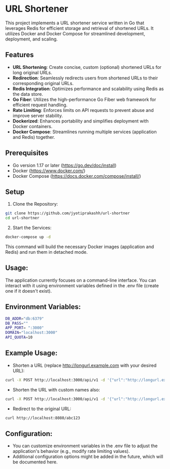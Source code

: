 # URL Shortener 

This project implements a URL shortener service written in Go that leverages Redis for efficient storage and retrieval of shortened URLs. It utilizes Docker and Docker Compose for streamlined development, deployment, and scaling.

## Features

- **URL Shortening**: Create concise, custom (optional) shortened URLs for long original URLs.
- **Redirection**: Seamlessly redirects users from shortened URLs to their corresponding original URLs.
- **Redis Integration**: Optimizes performance and scalability using Redis as the data store.
- **Go Fiber**: Utilizes the high-performance Go Fiber web framework for efficient request handling.
- **Rate Limiting**: Enforces limits on API requests to prevent abuse and improve server stability.
- **Dockerized**: Enhances portability and simplifies deployment with Docker containers.
- **Docker Compose**: Streamlines running multiple services (application and Redis) together.

## Prerequisites
- Go version 1.17 or later (https://go.dev/doc/install)
- Docker (https://www.docker.com/)
- Docker Compose (https://docs.docker.com/compose/install/)

## Setup
1. Clone the Repository:
 ```bash
git clone https://github.com/jyotiprakashh/url-shortner
cd url-shortner
```
2. Start the Services:
 ```bash
docker-compose up -d
```

This command will build the necessary Docker images (application and Redis) and run them in detached mode.

## Usage:
The application currently focuses on a command-line interface. You can interact with it using environment variables defined in the .env file (create one if it doesn't exist). 

## Environment Variables:
```bash
DB_ADDR="db:6379"
DB_PASS=""
APP_PORT= ":3000"
DOMAIN="localhost:3000"
API_QUOTA=10
```

## Example Usage:
- Shorten a URL (replace http://longurl.example.com with your desired URL):
```bash
curl -X POST http://localhost:3000/api/v1 -d '{"url":"http://longurl.example.com"}'
```

- Shorten the URL with custom names also:
```bash
curl -X POST http://localhost:3000/api/v1 -d '{"url":"http://longurl.example.com", "short":"custom_name"}'
```

- Redirect to the original URL:
```bash
curl http://localhost:8080/abc123
```


## Configuration:
- You can customize environment variables in the .env file to adjust the application's behavior (e.g., modify rate limiting values).
- Additional configuration options might be added in the future, which will be documented here.
